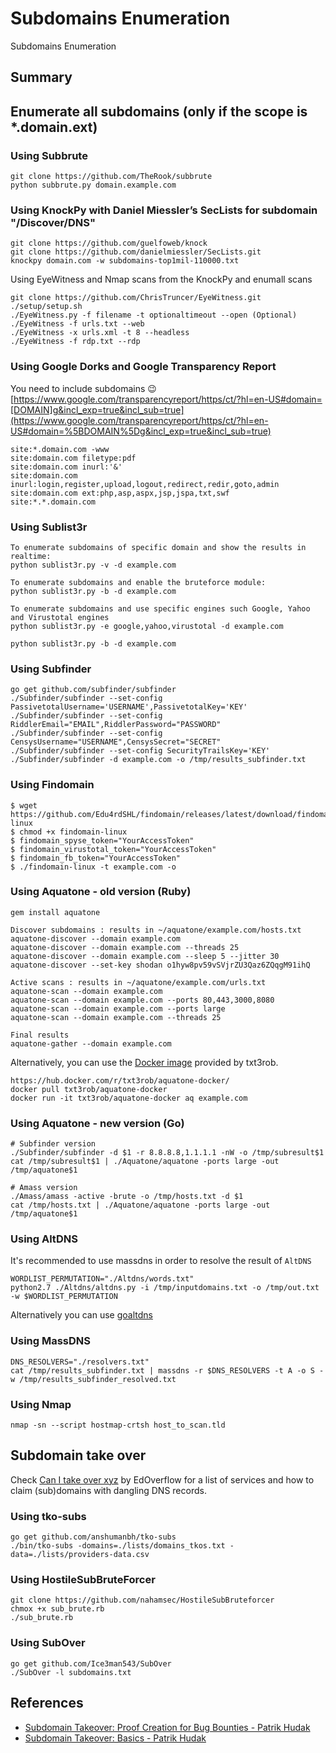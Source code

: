 # Subdomains Enumeration

Subdomains Enumeration

## Summary

## Enumerate all subdomains (only if the scope is *.domain.ext)

### Using Subbrute

    git clone https://github.com/TheRook/subbrute
    python subbrute.py domain.example.com

### Using KnockPy with Daniel Miessler’s SecLists for subdomain "/Discover/DNS"

    git clone https://github.com/guelfoweb/knock
    git clone https://github.com/danielmiessler/SecLists.git
    knockpy domain.com -w subdomains-top1mil-110000.txt

Using EyeWitness and Nmap scans from the KnockPy and enumall scans

    git clone https://github.com/ChrisTruncer/EyeWitness.git
    ./setup/setup.sh
    ./EyeWitness.py -f filename -t optionaltimeout --open (Optional)
    ./EyeWitness -f urls.txt --web
    ./EyeWitness -x urls.xml -t 8 --headless
    ./EyeWitness -f rdp.txt --rdp

### Using Google Dorks and Google Transparency Report

You need to include subdomains 😉 [https://www.google.com/transparencyreport/https/ct/?hl=en-US#domain=[DOMAIN]g&incl_exp=true&incl_sub=true](https://www.google.com/transparencyreport/https/ct/?hl=en-US#domain=%5BDOMAIN%5Dg&incl_exp=true&incl_sub=true)

    site:*.domain.com -www
    site:domain.com filetype:pdf
    site:domain.com inurl:'&'
    site:domain.com inurl:login,register,upload,logout,redirect,redir,goto,admin
    site:domain.com ext:php,asp,aspx,jsp,jspa,txt,swf
    site:*.*.domain.com

### Using Sublist3r

    To enumerate subdomains of specific domain and show the results in realtime:
    python sublist3r.py -v -d example.com
    
    To enumerate subdomains and enable the bruteforce module:
    python sublist3r.py -b -d example.com
    
    To enumerate subdomains and use specific engines such Google, Yahoo and Virustotal engines
    python sublist3r.py -e google,yahoo,virustotal -d example.com
    
    python sublist3r.py -b -d example.com

### Using Subfinder

    go get github.com/subfinder/subfinder
    ./Subfinder/subfinder --set-config PassivetotalUsername='USERNAME',PassivetotalKey='KEY'
    ./Subfinder/subfinder --set-config RiddlerEmail="EMAIL",RiddlerPassword="PASSWORD"
    ./Subfinder/subfinder --set-config CensysUsername="USERNAME",CensysSecret="SECRET"
    ./Subfinder/subfinder --set-config SecurityTrailsKey='KEY'
    ./Subfinder/subfinder -d example.com -o /tmp/results_subfinder.txt

### Using Findomain

    $ wget https://github.com/Edu4rdSHL/findomain/releases/latest/download/findomain-linux
    $ chmod +x findomain-linux
    $ findomain_spyse_token="YourAccessToken"
    $ findomain_virustotal_token="YourAccessToken" 
    $ findomain_fb_token="YourAccessToken" 
    $ ./findomain-linux -t example.com -o

### Using Aquatone - old version (Ruby)

    gem install aquatone
    
    Discover subdomains : results in ~/aquatone/example.com/hosts.txt
    aquatone-discover --domain example.com
    aquatone-discover --domain example.com --threads 25
    aquatone-discover --domain example.com --sleep 5 --jitter 30
    aquatone-discover --set-key shodan o1hyw8pv59vSVjrZU3Qaz6ZQqgM91ihQ
    
    Active scans : results in ~/aquatone/example.com/urls.txt
    aquatone-scan --domain example.com
    aquatone-scan --domain example.com --ports 80,443,3000,8080
    aquatone-scan --domain example.com --ports large
    aquatone-scan --domain example.com --threads 25
    
    Final results
    aquatone-gather --domain example.com

Alternatively, you can use the [Docker image](https://hub.docker.com/r/txt3rob/aquatone-docker/) provided by txt3rob.

    https://hub.docker.com/r/txt3rob/aquatone-docker/
    docker pull txt3rob/aquatone-docker
    docker run -it txt3rob/aquatone-docker aq example.com

### Using Aquatone - new version (Go)

    # Subfinder version
    ./Subfinder/subfinder -d $1 -r 8.8.8.8,1.1.1.1 -nW -o /tmp/subresult$1
    cat /tmp/subresult$1 | ./Aquatone/aquatone -ports large -out /tmp/aquatone$1
    
    # Amass version
    ./Amass/amass -active -brute -o /tmp/hosts.txt -d $1
    cat /tmp/hosts.txt | ./Aquatone/aquatone -ports large -out /tmp/aquatone$1

### Using AltDNS

It's recommended to use massdns in order to resolve the result of `AltDNS`

    WORDLIST_PERMUTATION="./Altdns/words.txt"
    python2.7 ./Altdns/altdns.py -i /tmp/inputdomains.txt -o /tmp/out.txt -w $WORDLIST_PERMUTATION

Alternatively you can use [goaltdns](https://github.com/subfinder/goaltdns)

### Using MassDNS

    DNS_RESOLVERS="./resolvers.txt"
    cat /tmp/results_subfinder.txt | massdns -r $DNS_RESOLVERS -t A -o S -w /tmp/results_subfinder_resolved.txt

### Using Nmap

    nmap -sn --script hostmap-crtsh host_to_scan.tld

## Subdomain take over

Check [Can I take over xyz](https://github.com/EdOverflow/can-i-take-over-xyz) by EdOverflow for a list of services and how to claim (sub)domains with dangling DNS records.

### Using tko-subs

    go get github.com/anshumanbh/tko-subs
    ./bin/tko-subs -domains=./lists/domains_tkos.txt -data=./lists/providers-data.csv

### Using HostileSubBruteForcer

    git clone https://github.com/nahamsec/HostileSubBruteforcer
    chmox +x sub_brute.rb
    ./sub_brute.rb

### Using SubOver

    go get github.com/Ice3man543/SubOver
    ./SubOver -l subdomains.txt

## References

- [Subdomain Takeover: Proof Creation for Bug Bounties - Patrik Hudak](https://0xpatrik.com/takeover-proofs/)
- [Subdomain Takeover: Basics - Patrik Hudak](https://0xpatrik.com/subdomain-takeover-basics/)